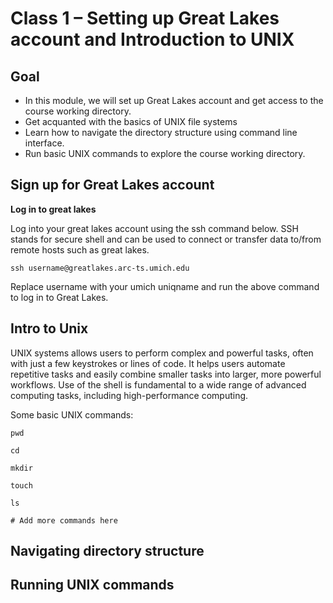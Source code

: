 Class 1 – Setting up Great Lakes account and Introduction to UNIX
=================================================================

Goal
-----

- In this module, we will set up Great Lakes account and get access to the course working directory.  
- Get acquanted with the basics of UNIX file systems
- Learn how to navigate the directory structure using command line interface.
- Run basic UNIX commands to explore the course working directory.

Sign up for Great Lakes account
-------------------------------
**Log in to great lakes**

Log into your great lakes account using the ssh command below. SSH stands for secure shell and can be used to connect or transfer data to/from remote hosts such as great lakes.

```
ssh username@greatlakes.arc-ts.umich.edu
```

Replace username with your umich uniqname and run the above command to log in to Great Lakes.

Intro to Unix
-------------
 
 UNIX systems allows users to perform complex and powerful tasks, often with just a few keystrokes or lines of code. It helps users automate repetitive tasks and easily combine smaller tasks into larger, more powerful workflows. Use of the shell is fundamental to a wide range of advanced computing tasks, including high-performance computing.

Some basic UNIX commands:

```
pwd

cd 

mkdir

touch

ls

# Add more commands here
```

Navigating directory structure
------------------------------



Running UNIX commands
---------------------

